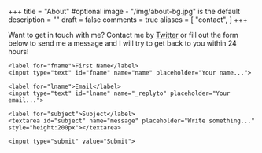 +++
title = "About"
#optional image - "/img/about-bg.jpg" is the default
description = ""
draft = false
comments = true
aliases = [
    "contact",
]
+++

Want to get in touch with me? Contact me by [Twitter](https://twitter.com/nangulito) or fill out the form below to send me a message and I will try to get back to you within 24 hours!

<div class="contactcontainer">
    <form
    action="https://formspree.io/xnqgnnad"
    method="POST"
    >

    <label for="fname">First Name</label>
    <input type="text" id="fname" name="name" placeholder="Your name...">

    <label for="lname">Email</label>
    <input type="text" id="lname" name="_replyto" placeholder="Your email...">

    <label for="subject">Subject</label>
    <textarea id="subject" name="message" placeholder="Write something..." style="height:200px"></textarea>

    <input type="submit" value="Submit">

  </form>
</div>
